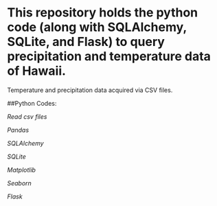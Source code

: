 # This repository holds the python code (along with SQLAlchemy, SQLite, and Flask) to query precipitation and temperature data of Hawaii.

Temperature and precipitation data acquired via CSV files.

##Python Codes:

*Read csv files*

*Pandas*

*SQLAlchemy*

*SQLite*

*Matplotlib*

*Seaborn*

*Flask*
